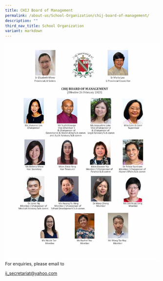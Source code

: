 ```yaml
---
title: CHIJ Board of Management
permalink: /about-us/School-Organization/chij-board-of-management/
description: ""
third_nav_title: School Organization
variant: markdown
---
```

![](/images/IJBOM202503.jpg)For enquiries, please email to

[ij\_secretariat@yahoo.com](mailto:ij_secretariat@yahoo.com)